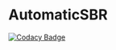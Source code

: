 # AutomaticSBR
[![Codacy Badge](https://api.codacy.com/project/badge/Grade/8cbd7929be8f4023bc59badd9dec0cb3)](https://app.codacy.com/app/sanjay762132/AutomaticSBR?utm_source=github.com&utm_medium=referral&utm_content=sanjay762132/AutomaticSBR&utm_campaign=Badge_Grade_Dashboard)